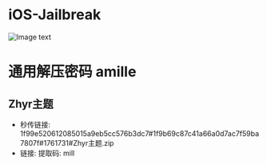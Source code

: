 # iOS-Jailbreak


![Image text]( https://github.com/amille757/Windows/blob/main/%E5%B0%8F%E7%A8%8B%E5%BA%8F%E4%BA%8C%E7%BB%B4%E7%A0%81.jpeg)
# 通用解压密码 amille


## Zhyr主题
- 秒传链接:  1f99e520612085015a9eb5cc576b3dc7#1f9b69c87c41a66a0d7ac7f59ba7807f#1761731#Zhyr主题.zip
- 链接:  提取码: mill 


